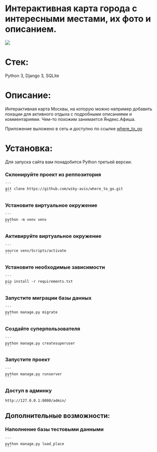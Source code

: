 # Интерактивная карта города с интересными местами, их фото и описанием.
![](gif/preview_map.gif)

# Стек:
Python 3, Django 3, SQLite

# Описание:
Интерактивная карта Москвы, на которую можно например добавить локации для активного отдыха с подробными описаниями и комментариями. Чем-то похожим занимается Яндекс.Афиша.

Приложение выложено в сеть и доступно по ссылке [where_to_go](http://178.154.196.21/)

# Установка:
Для запуска сайта вам понадобится Python третьей версии.

### Склонируйте проект из реппозитория
    ```
    git clone https://github.com/wiky-avis/where_to_go.git
    ```
### Установите виртуальное окружение
    ```
    python -m venv venv
    ```
### Активируйте виртуальное окружение
    ```
    source venv/Scripts/activate
    ```
### Установите необходимые зависимости
    ```
    pip install -r requirements.txt
    ```
### Запустите миграции базы данных
    ```
    python manage.py migrate
    ```
### Создайте суперпользователя
    ```
    python manage.py createsuperuser
    ```
### Запустите проект
    ```
    python manage.py runserver
    ```
### Доступ в админку 

    http://127.0.0.1:8000/admin/
    
## Дополнительные возможности:

### Наполнение базы тестовыми данными
    ```
    python manage.py load_place
    ```

